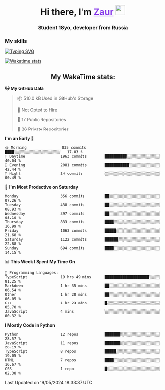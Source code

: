 <h1 align="center">
    Hi there, I'm 
    <a href="https://t.me/skyguy" target="_blank" style="color: #8C43EA">Zaur</a>
    <img src="https://github.com/blackcater/blackcater/raw/main/images/Hi.gif" height="32">
</h1>

<h3 align="center">
    Student 18yo, developer from Russia
</h3>  

### **My skills**
[![Typing SVG](https://readme-typing-svg.herokuapp.com?font=Oxanium&duration=3000&pause=1500&color=8C43EA&height=30&lines=Python:+FastAPI,+Flask,+Aiogram,+Telethon;SQL:+PostgreSQL,+SQLite;JavaScript/TypeScript:+React.js;HTML+(PUG),+CSS+(SCSS))](https://git.io/typing-svg)

[![Wakatime stats](https://github-readme-stats.vercel.app/api/wakatime?username=skyguy&hide_title=true&show_icons=true&title_color=8C43EA&icon_color=BE57EA&bg_color=30,191919,341b56&text_color=B1B1B1&border_radius=10&hide_border=true)](https://github.com/anuraghazra/github-readme-stats)


<h2 align="center"> My WakaTime stats: </h2>

<!--START_SECTION:waka-->
**🐱 My GitHub Data** 

> 📦 510.0 kB Used in GitHub's Storage 
 > 
> 🚫 Not Opted to Hire
 > 
> 📜 17 Public Repositories 
 > 
> 🔑 26 Private Repositories 
 > 
**I'm an Early 🐤** 

```text
🌞 Morning                835 commits         ████░░░░░░░░░░░░░░░░░░░░░   17.03 % 
🌆 Daytime                1963 commits        ██████████░░░░░░░░░░░░░░░   40.04 % 
🌃 Evening                2081 commits        ███████████░░░░░░░░░░░░░░   42.44 % 
🌙 Night                  24 commits          ░░░░░░░░░░░░░░░░░░░░░░░░░   00.49 % 
```
📅 **I'm Most Productive on Saturday** 

```text
Monday                   356 commits         ██░░░░░░░░░░░░░░░░░░░░░░░   07.26 % 
Tuesday                  438 commits         ██░░░░░░░░░░░░░░░░░░░░░░░   08.93 % 
Wednesday                397 commits         ██░░░░░░░░░░░░░░░░░░░░░░░   08.10 % 
Thursday                 833 commits         ████░░░░░░░░░░░░░░░░░░░░░   16.99 % 
Friday                   1063 commits        █████░░░░░░░░░░░░░░░░░░░░   21.68 % 
Saturday                 1122 commits        ██████░░░░░░░░░░░░░░░░░░░   22.88 % 
Sunday                   694 commits         ████░░░░░░░░░░░░░░░░░░░░░   14.15 % 
```


📊 **This Week I Spent My Time On** 

```text
💬 Programming Languages: 
TypeScript               19 hrs 49 mins      ████████████████████░░░░░   81.25 % 
Markdown                 1 hr 35 mins        ██░░░░░░░░░░░░░░░░░░░░░░░   06.54 % 
Other                    1 hr 28 mins        ██░░░░░░░░░░░░░░░░░░░░░░░   06.05 % 
C++                      1 hr 23 mins        █░░░░░░░░░░░░░░░░░░░░░░░░   05.70 % 
JavaScript               4 mins              ░░░░░░░░░░░░░░░░░░░░░░░░░   00.32 % 
```

**I Mostly Code in Python** 

```text
Python                   12 repos            ███████░░░░░░░░░░░░░░░░░░   28.57 % 
JavaScript               11 repos            ███████░░░░░░░░░░░░░░░░░░   26.19 % 
TypeScript               8 repos             █████░░░░░░░░░░░░░░░░░░░░   19.05 % 
HTML                     7 repos             ████░░░░░░░░░░░░░░░░░░░░░   16.67 % 
CSS                      1 repo              █░░░░░░░░░░░░░░░░░░░░░░░░   02.38 % 
```




 Last Updated on 19/05/2024 18:33:37 UTC
<!--END_SECTION:waka-->
